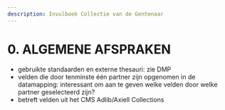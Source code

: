 ```yaml
---
description: Invulboek Collectie van de Gentenaar
---
```


# 0. ALGEMENE AFSPRAKEN

* gebruikte standaarden en externe thesauri: zie DMP
* velden die door tenminste één partner zijn opgenomen in de datamapping: interessant om aan te geven welke velden door welke partner geselecteerd zijn?
* betreft velden uit het CMS Adlib/Axiell Collections

